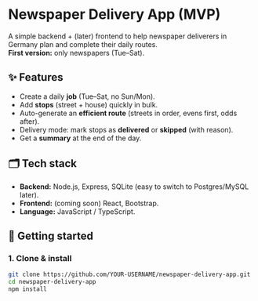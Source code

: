 # Newspaper Delivery App (MVP)

A simple backend + (later) frontend to help newspaper deliverers in Germany plan and complete their daily routes.  
**First version:** only newspapers (Tue–Sat).

## ✨ Features
- Create a daily **job** (Tue–Sat, no Sun/Mon).
- Add **stops** (street + house) quickly in bulk.
- Auto-generate an **efficient route** (streets in order, evens first, odds after).
- Delivery mode: mark stops as **delivered** or **skipped** (with reason).
- Get a **summary** at the end of the day.

## 🗂 Tech stack
- **Backend:** Node.js, Express, SQLite (easy to switch to Postgres/MySQL later).
- **Frontend:** (coming soon) React, Bootstrap.
- **Language:** JavaScript / TypeScript.

## 🚀 Getting started

### 1. Clone & install
```bash
git clone https://github.com/YOUR-USERNAME/newspaper-delivery-app.git
cd newspaper-delivery-app
npm install
